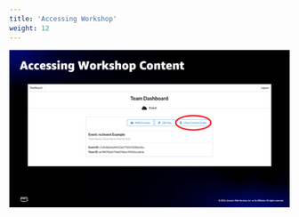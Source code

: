 ```yaml
---
title: 'Accessing Workshop'
weight: 12
---
```


![Accessing Workshop](/static/intro-access-workshop.png)

